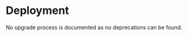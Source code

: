 <!-- NOTE: THIS FILE IS AUTOGENERATED. DO NOT EDIT BY HAND. -->
<!-- see templates/registry/markdown/attribute_namespace.md.j2 -->

# Deployment

No upgrade process is documented as no deprecations can be found.
